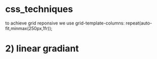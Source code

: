 # css_techniques
to achieve grid reponsive we use 
grid-template-columns: repeat(auto-fit,minmax(250px,1fr));

# 2) linear gradiant
